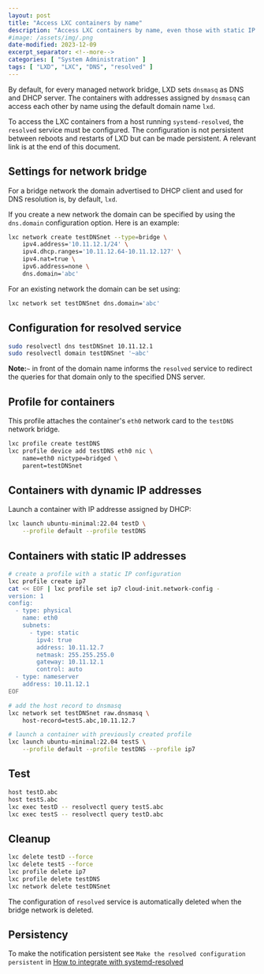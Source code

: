 ```yaml
---
layout: post
title: "Access LXC containers by name"
description: "Access LXC containers by name, even those with static IP addresses, and also from the LXD host"
#image: /assets/img/.png
date-modified: 2023-12-09
excerpt_separator: <!--more-->
categories: [ "System Administration" ]
tags: [ "LXD", "LXC", "DNS", "resolved" ]
---
```


By default, for every managed network bridge, LXD sets `dnsmasq` as DNS and DHCP server. The containers with addresses assigned by `dnsmasq` can access each other by name using the default domain name `lxd`.

To access the LXC containers from a host running `systemd-resolved`, the `resolved` service must be configured.
The configuration is not persistent between reboots and restarts of LXD but can be made persistent. A relevant link is at the end of this document.

## Settings for network bridge

For a bridge network the domain advertised to DHCP client and used for DNS resolution is, by default, `lxd`.

If you create a new network the domain can be specified by using the `dns.domain` configuration option. Here is an example:

```sh
lxc network create testDNSnet --type=bridge \
    ipv4.address='10.11.12.1/24' \
    ipv4.dhcp.ranges='10.11.12.64-10.11.12.127' \
    ipv4.nat=true \
    ipv6.address=none \
    dns.domain='abc'
```

For an existing network the domain can be set using:

```sh
lxc network set testDNSnet dns.domain='abc'
```

## Configuration for resolved service

```sh
sudo resolvectl dns testDNSnet 10.11.12.1
sudo resolvectl domain testDNSnet '~abc'
```

**Note:**`~` in front of the domain name informs the `resolved` service to redirect the queries for that domain only to the specified DNS server.

## Profile for containers

This profile attaches the container's `eth0` network card to the `testDNS` network bridge.

```sh
lxc profile create testDNS
lxc profile device add testDNS eth0 nic \
    name=eth0 nictype=bridged \
    parent=testDNSnet
```

## Containers with dynamic IP addresses

Launch a container with IP addresse assigned by DHCP:

```sh
lxc launch ubuntu-minimal:22.04 testD \
    --profile default --profile testDNS
```

## Containers with static IP addresses

```sh
# create a profile with a static IP configuration
lxc profile create ip7
cat << EOF | lxc profile set ip7 cloud-init.network-config -
version: 1
config:
  - type: physical
    name: eth0
    subnets:
      - type: static
        ipv4: true
        address: 10.11.12.7
        netmask: 255.255.255.0
        gateway: 10.11.12.1
        control: auto
  - type: nameserver
    address: 10.11.12.1
EOF

# add the host record to dnsmasq
lxc network set testDNSnet raw.dnsmasq \
    host-record=testS.abc,10.11.12.7

# launch a container with previously created profile
lxc launch ubuntu-minimal:22.04 testS \
    --profile default --profile testDNS --profile ip7
```

## Test

```sh
host testD.abc
host testS.abc
lxc exec testD -- resolvectl query testS.abc
lxc exec testS -- resolvectl query testD.abc
```

## Cleanup

```sh
lxc delete testD --force
lxc delete testS --force
lxc profile delete ip7
lxc profile delete testDNS
lxc network delete testDNSnet
```

The configuration of `resolved` service is automatically deleted when the bridge network is deleted.

## Persistency

To make the notification persistent see `Make the resolved configuration persistent` in [How to integrate with systemd-resolved](https://documentation.ubuntu.com/lxd/en/latest/howto/network_bridge_resolved/)
